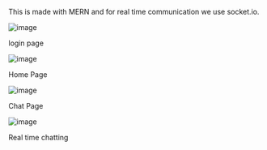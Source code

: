 This is made with MERN and for real time communication we use socket.io.

![image](https://github.com/ayush2024/chatapp/assets/88491971/0d170c69-9b3b-4f48-911b-b34c18222644)

login page

![image](https://github.com/ayush2024/chatapp/assets/88491971/6f37f205-2ed1-4a20-8964-151dd97a6452)

Home Page

![image](https://github.com/ayush2024/chatapp/assets/88491971/5aebd461-619c-427f-bb99-d3dc96295f6c)

Chat Page

![image](https://github.com/ayush2024/chatapp/assets/88491971/51024dba-4cd6-43a2-9cc8-192cb5742491)

Real time chatting

